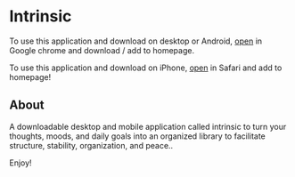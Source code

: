 # Intrinsic

To use this application and download on desktop or Android, [open](https://tworker-hansenjacoba.vercel.app/home) in Google chrome and download / add to homepage.

To use this application and download on iPhone, [open](https://tworker-hansenjacoba.vercel.app/home) in Safari and add to homepage!

## About

A downloadable desktop and mobile application called intrinsic to turn your thoughts, moods, and daily goals into an organized library to facilitate structure, stability, organization, and peace..

Enjoy!
